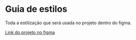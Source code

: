 # Guia de estilos

Toda a estilização que será usada no projeto dentro do figma.


[Link do projeto no figma](https://www.figma.com/file/tFDVyNuKhrT2G03k2dCstW/Alura-Plus---Layout?node-id=1%3A77)